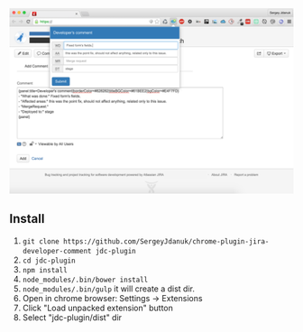 ![alt text](docs/images/image.png "Developer's plugin demo")

## Install

1. `git clone https://github.com/SergeyJdanuk/chrome-plugin-jira-developer-comment jdc-plugin`
2. `cd jdc-plugin`
3. `npm install`
4. `node_modules/.bin/bower install`
4. `node_modules/.bin/gulp` it will create a dist dir.
5. Open in chrome browser: Settings -> Extensions
6. Click "Load unpacked extension" button
7. Select "jdc-plugin/dist" dir